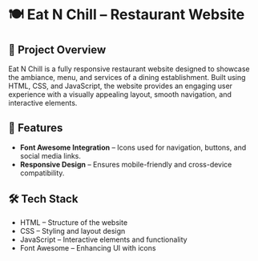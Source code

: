 # 🍽️ Eat N Chill – Restaurant Website

## 📌 Project Overview
Eat N Chill is a fully responsive restaurant website designed to showcase the ambiance, menu, and services of a dining establishment. Built using HTML, CSS, and JavaScript, the website provides an engaging user experience with a visually appealing layout, smooth navigation, and interactive elements.

## 🚀 Features
- **Font Awesome Integration** – Icons used for navigation, buttons, and social media links.
- **Responsive Design** – Ensures mobile-friendly and cross-device compatibility.

## 🛠️ Tech Stack
- HTML  – Structure of the website
- CSS  – Styling and layout design
- JavaScript  – Interactive elements and functionality
- Font Awesome – Enhancing UI with icons

